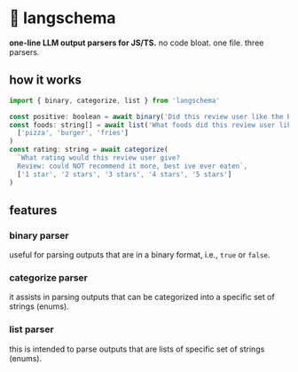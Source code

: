 # 🧱 langschema

**one-line LLM output parsers for JS/TS.** no code bloat. one file. three parsers.

## how it works
```javascript
import { binary, categorize, list } from 'langschema'

const positive: boolean = await binary('Did this review user like the business? Review: Best bang for your buck.')
const foods: string[] = await list('What foods did this review user like? Review: i loved pizza and milkshakes', 
  ['pizza', 'burger', 'fries']
)
const rating: string = await categorize(
  `What rating would this review user give?
  Review: could NOT recommend it more, best ive ever eaten`, 
  ['1 star', '2 stars', '3 stars', '4 stars', '5 stars']
)
```

## features

### binary parser
useful for parsing outputs that are in a binary format, i.e., `true` or `false`.

### categorize parser
it assists in parsing outputs that can be categorized into a specific set of strings (enums).

### list parser
this is intended to parse outputs that are lists of specific set of strings (enums).
